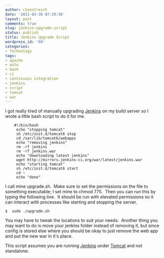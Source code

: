 ```yaml
---
author: ctoestreich
date: '2011-03-30 07:39:36'
layout: post
comments: true
slug: jenkins-upgrade-script
status: publish
title: Jenkins Upgrade Script
wordpress_id: '69'
categories:
- Technology
tags:
- apache
- auto
- bash
- ci
- continuous integration
- jenkins
- script
- tomcat
- war
---
```


I got really tired of manually upgrading [Jenkins][1] on my build server so I
wrote a little bash script to do it for me.

```
    #!/bin/bash
     echo "stopping tomcat"
     sh /etc/init.d/tomcat6 stop
     cd /var/lib/tomcat6/webapps
     echo "removing jenkins"
     rm -rf jenkins
     rm -rf jenkins.war
     echo "downloading latest jenkins"
     wget http://mirrors.jenkins-ci.org/war/latest/jenkins.war
     echo "starting tomcat"
     sh /etc/init.d/tomcat6 start
     cd ~
     echo "done"
```

I call mine upgrade.sh.  Make sure to set the permissions on the file to
something executable; I set mine to chmod 775.  Then you can run this by
typing the following line.  It should be run with elevated permissions so it
can interact with processes like starting and stopping the server.

    $  sudo ./upgrade.sh

You may have to tweak the locations to suit your needs.  Another thing you may
want to do is move your jenkins folder instead of removing it, but since
config is stored else where you should be okay to just remove the web app and
put the new war in it's place.

This script assumes you are running [Jenkins][1] under [Tomcat][2] and not
standalone.

   [1]: http://jenkins-ci.org/ (Jenkins CI)
   [2]: http://tomcat.apache.org/ (Apache Tomcat)